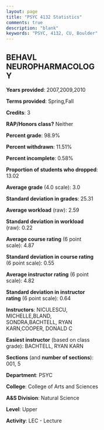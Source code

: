 ```yaml
---
layout: page
title: "PSYC 4132 Statistics"
comments: true
description: "blank"
keywords: "PSYC, 4132, CU, Boulder"
--- 
```

<head>
<script src="https://ajax.googleapis.com/ajax/libs/jquery/2.1.3/jquery.min.js"></script>
<script src="https://dl.dropboxusercontent.com/s/pc42nxpaw1ea4o9/highcharts.js?dl=0"></script>
<!-- <script src="../assets/js/highcharts.js"></script> -->
<style type="text/css">@font-face {
	font-family: "Bebas Neue";
	src: url(https://www.filehosting.org/file/details/544349/BebasNeue%20Regular.otf) format("opentype");
	}
	h1.Bebas { 
		font-family: "Bebas Neue", Verdana, Tahoma;
	}
</style>
</head>
<body>
	<div id="container" style="float: right; width: 45%; height: 88%; margin-left: 2.5%; margin-right: 2.5%;"></div>
	<script language="JavaScript">
		$(document).ready(function() {
		var chart = {type: 'column'};
		var title = {text: 'Grade Distribution'};
		var xAxis = {categories: ['A','B','C','D','F'],crosshair: true};
		var yAxis = {min: 0,title: {text: 'Percentage'}};
		var tooltip = {headerFormat: '<center><b><span style="font-size:20px">{point.key}</span></b></center>',
		               pointFormat: '<td style="padding:0"><b>{point.y:.1f}%</b></td>',
		               footerFormat: '</table>',shared: true,useHTML: true};
		var plotOptions = {column: {pointPadding: 0.0,borderWidth: 0}};  
		var credits = {enabled: false};var series= [{name: 'Percent',data: [35.17,42.07,12.41,7.59,2.76,]}];
		var json = {};
		json.chart = chart;
		json.title = title;
		json.tooltip = tooltip;
		json.xAxis = xAxis;
		json.yAxis = yAxis;  
		json.series = series;
		json.plotOptions = plotOptions;  
		json.credits = credits;
		$('#container').highcharts(json);
	});
	</script>
</body>
			   
## BEHAVL NEUROPHARMACOLOGY

**Years provided**: 2007,2009,2010

**Terms provided**: Spring,Fall

**Credits**: 3

**RAP/Honors class?** Neither

**Percent grade**: 98.9%

**Percent withdrawn**: 11.51%

**Percent incomplete**: 0.58%

**Proportion of students who dropped**: 13.02

**Average grade** (4.0 scale): 3.0

**Standard deviation in grades**: 25.31

**Average workload** (raw): 2.59

**Standard deviation in workload** (raw): 0.22

**Average course rating** (6 point scale): 4.87

**Standard deviation in course rating** (6 point scale): 0.55

**Average instructor rating** (6 point scale): 4.82

**Standard deviation in instructor rating** (6 point scale): 0.64

**Instructors**: NICULESCU, MICHELLE,BLAND, SONDRA,BACHTELL, RYAN KARN,COOPER, DONALD C

**Easiest instructor** (based on class grade): BACHTELL, RYAN KARN

**Sections** (and **number of sections**): 001, 5

**Department**: PSYC

**College**: College of Arts and Sciences

**A&S Division**: Natural Science

**Level**: Upper

**Activity**: LEC - Lecture